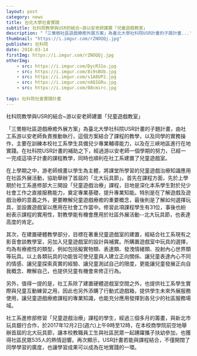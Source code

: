 ```yaml
---
layout: post
category: news
title: 台北大學社會實踐
subtitle: 社科院教學與USR的結合~游以安老師建置「兒童遊戲教室」
description: "「三鶯樹社區遊戲療癒外展方案」為臺北大學社科院USR計畫的子題計畫..."
thumbnail: "https://i.imgur.com/rZNOQQj.jpg"
publisher: 社科院
date: 2018-03-14
firstImg: https://i.imgur.com/rZNOQQj.jpg
otherImg:
    - src: https://i.imgur.com/DycR31o.jpg
    - src: https://i.imgur.com/8i9sBUb.jpg
    - src: https://i.imgur.com/s1A8UP2.jpg
    - src: https://i.imgur.com/n8Q1GRu.jpg
    - src: https://i.imgur.com/08cmirc.jpg
    
tags: 社科院社會實踐計畫
---
```


社科院教學與USR的結合~游以安老師建置「兒童遊戲教室」

「三鶯樹社區遊戲療癒外展方案」為臺北大學社科院USR計畫的子題計畫，由社工系游以安老師負責推動執行，這個方案結合了課程的教學，以及同學的實務操作，主要在訓練本校社工系學生具備兒少專業輔導能力，以及在三峽地區進行在地實踐。在社科院USR計畫的補助之下，經過游以安老師一個學期的努力，已經一一完成這項子計畫的課程教學，同時也順利在社工系建置了兒童遊戲室。

在上學期之中，游老師規畫以學生為主體，將課堂所學習的兒童遊戲治療知識應用在社區外展活動，協助舉辦了首屆的「北大玩具節」。首先在課程方面，先於上學期於社工系進修部大三開設「兒童遊戲治療」課程，目地是深化本系學生對於兒少社會工作之直接服務能力，奠定專業基礎，提升專業知能。特別是在了解遊戲及遊戲治療的意義之外，更要瞭解兒童遊戲療癒的重要概念，最後則是了解如何選擇玩具，並設置遊戲室以應用在社會工作當中。修習此項課程學生有31位，事後也紛紛表示課程的實用性，對教學能有機會應用於社區外展活動--北大玩具節，也表達高度的肯定。

其次，在建置硬體教學部分，目標在著重兒童遊戲室的建置，經結合社工系現有之影音會談教學室，另加入兒童遊戲室的設計與補實。所購置遊戲室中玩具的選擇，均為有療癒性的類型，例如包括擬實物類、表達類、發洩情緒類、投射內心世界類等玩具。以上各類玩具的功能皆可使兒童與人建立正向關係、讓兒童表達內心不同的情感、讓兒童探索真實的經驗、讓兒童測試自己的限度，更能讓兒童發展正向自我概念、瞭解自己，也提供兒童有機會來修正行為。

另外，值得一提的是，社工系除了建置硬體遊戲室空間之外，也提供社工系學生實際與兒童互動練習之用，因此也另外添購了行動式遊戲箱，提供學生未來外展服務使用，讓兒童遊戲療癒課程的專業知識，也能充分應用發揮到各兒少的社區服務場域。

社工系進修部修習「兒童遊戲治療」課程的學生，經過三個多月的籌畫，與新北市玩具銀行合作，於2017年12月2日(週六)上午9時至12時，在本校商學院前空地舉辦首屆的北大玩具節，讓本校教職員工生與社區民眾一起踴躍攜子扶幼參加，也獲得社區民眾535人的熱情迴響。再次顯示，USR計畫若能與課程結合，不僅開闊了同學學習的廣度，也讓學習成果可以成為在地實踐的一環。